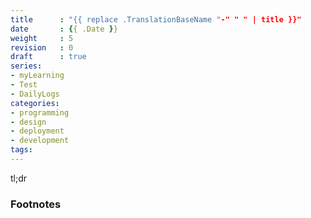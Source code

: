 ```yaml
---
title      : "{{ replace .TranslationBaseName "-" " " | title }}"
date       : {{ .Date }}
weight     : 5
revision   : 0
draft      : true
series:
- myLearning
- Test
- DailyLogs
categories: 
- programming
- design
- deployment
- development
tags:
---
```


tl;dr
<!-- more -->


### Footnotes

[^1]: 
[^2]: 
